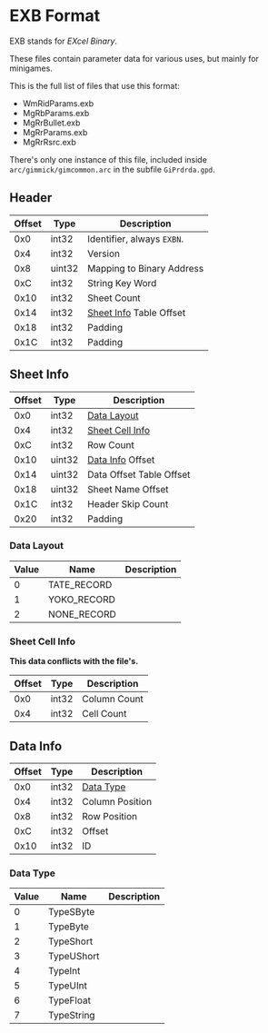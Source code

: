 # EXB Format

EXB stands for *EXcel Binary*.

These files contain parameter data for various uses, but mainly for minigames.

This is the full list of files that use this format:
- WmRidParams.exb
- MgRbParams.exb
- MgRrBullet.exb
- MgRrParams.exb
- MgRrRsrc.exb

There's only one instance of this file, included inside `arc/gimmick/gimcommon.arc` in the subfile `GiPrdrda.gpd`.

## Header

| Offset | Type  | Description
|--------|-------|------------
| 0x0     | int32    | Identifier, always `EXBN`.
| 0x4     | int32    | Version
| 0x8     | uint32   | Mapping to Binary Address
| 0xC     | int32    | String Key Word
| 0x10    | int32    | Sheet Count
| 0x14    | int32    | [Sheet Info](#Sheet-Info) Table Offset
| 0x18    | int32    | Padding
| 0x1C    | int32    | Padding

## Sheet Info

| Offset | Type  | Description
|--------|-------|------------
| 0x0    | int32    | [Data Layout](#Data-Layout)
| 0x4    | int32    | [Sheet Cell Info](#Sheet-Cell-Info)
| 0xC    | int32    | Row Count
| 0x10    | uint32   | [Data Info](#Data-Info) Offset
| 0x14   | uint32   | Data Offset Table Offset
| 0x18   | uint32   | Sheet Name Offset
| 0x1C   | int32    | Header Skip Count
| 0x20   | int32    | Padding

### Data Layout

| Value  | Name  | Description
|--------|-------|------------
| 0      | TATE_RECORD    | 
| 1      | YOKO_RECORD    | 
| 2      | NONE_RECORD    | 

### Sheet Cell Info

**This data conflicts with the file's.**

| Offset | Type  | Description
|--------|-------|------------
| 0x0    | int32    | Column Count
| 0x4    | int32    | Cell Count

## Data Info

| Offset | Type  | Description
|--------|-------|------------
| 0x0    | int32    | [Data Type](#Data-Type)
| 0x4    | int32    | Column Position
| 0x8    | int32    | Row Position
| 0xC    | int32    | Offset
| 0x10   | int32    | ID

### Data Type

| Value  | Name  | Description
|--------|-------|------------
| 0      | TypeSByte    | 
| 1      | TypeByte    | 
| 2      | TypeShort    | 
| 3      | TypeUShort    | 
| 4      | TypeInt    | 
| 5      | TypeUInt    | 
| 6      | TypeFloat    | 
| 7      | TypeString    | 
